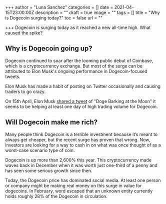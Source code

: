 +++
author = "Luna Sanchez"
categories = []
date = 2021-04-15T23:00:00Z
description = ""
draft = true
image = ""
tags = []
title = "Why is Dogecoin surging today?"
toc = false
url = ""

+++
Dogecoin is surging today as it reached a new all-time high. What caused the spike? 

## Why is Dogecoin going up?

Dogecoin continued to soar after the looming public debut of Coinbase, which is a cryptocurrency exchange. But most of the surge can be attributed to Elon Musk's ongoing performance in Dogecoin-focused tweets.

Elon Musk has made a habit of posting on Twitter occasionally and causing traders to go crazy.

On 15th April, Elon Musk [shared a tweet](https://twitter.com/elonmusk/status/1382552587099062272?s=20) of "Doge Barking at the Moon" it seems to be helping at least one day of high trading volume for Dogecoin.

## Will Dogecoin make me rich?

Many people think Dogecoin is a terrible investment because it’s meant to always get cheaper, but the recent surge has proven that wrong. Now, investors are looking for a way to cash in on what was once thought of as a worst-case scenario type of coin.

Dogecoin is up more than 2,600% this year. This cryptocurrency made waves back in December when it was worth just one-third of a penny and has seen some serious growth since then.

Today, the Dogecoin price has dominated social media. At least one person or company might be making real money on this surge in value for dogecoins. In February, word escaped that an unknown entity currently holds roughly 28% of the Dogecoin in circulation.